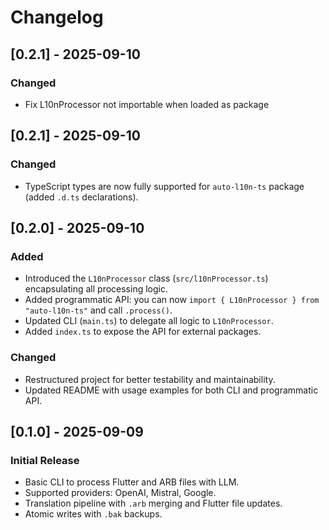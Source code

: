 # Changelog

## [0.2.1] - 2025-09-10
### Changed
- Fix L10nProcessor not importable when loaded as package

## [0.2.1] - 2025-09-10
### Changed
- TypeScript types are now fully supported for `auto-l10n-ts` package (added `.d.ts` declarations).

## [0.2.0] - 2025-09-10
### Added
- Introduced the `L10nProcessor` class (`src/l10nProcessor.ts`) encapsulating all processing logic.
- Added programmatic API: you can now `import { L10nProcessor } from "auto-l10n-ts"` and call `.process()`.
- Updated CLI (`main.ts`) to delegate all logic to `L10nProcessor`.
- Added `index.ts` to expose the API for external packages.

### Changed
- Restructured project for better testability and maintainability.
- Updated README with usage examples for both CLI and programmatic API.

## [0.1.0] - 2025-09-09
### Initial Release
- Basic CLI to process Flutter and ARB files with LLM.
- Supported providers: OpenAI, Mistral, Google.
- Translation pipeline with `.arb` merging and Flutter file updates.
- Atomic writes with `.bak` backups.
